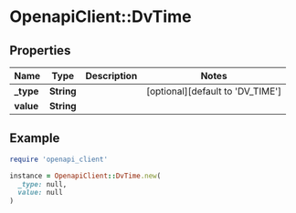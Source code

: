 # OpenapiClient::DvTime

## Properties

| Name | Type | Description | Notes |
| ---- | ---- | ----------- | ----- |
| **_type** | **String** |  | [optional][default to &#39;DV_TIME&#39;] |
| **value** | **String** |  |  |

## Example

```ruby
require 'openapi_client'

instance = OpenapiClient::DvTime.new(
  _type: null,
  value: null
)
```

